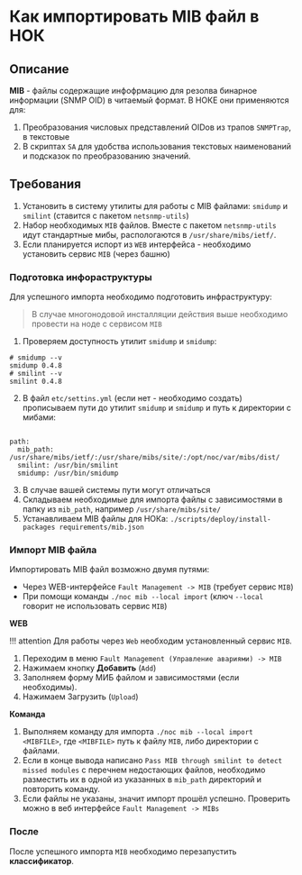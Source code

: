# Как импортировать MIB файл в НОК

## Описание

**MIB** - файлы содержащие инфофрмацию для резолва бинарное информации (SNMP OID) в читаемый формат. В НОКЕ они применяются для:
1. Преобразования числовых представлений OIDов из трапов `SNMPTrap`, в текстовые 
2. В скриптах `SA` для удобства использования текстовых наименований и подсказок по преобразованию значений.

## Требования

1. Установить в систему утилиты для работы с MIB файлами: `smidump` и `smilint` (ставится с пакетом `netsnmp-utils`)
2. Набор необходимых `MIB` файлов. Вместе с пакетом `netsnmp-utils` 
   идут стандартные мибы, распологаются в  `/usr/share/mibs/ietf/`.
3. Если планируется испорт из `WEB` интерфейса - необходимо установить сервис `MIB` (через башню)

### Подготовка инфораструктуры

Для успешного импорта необходимо подготовить инфраструктуру:

> В случае многонодовой инсталляции действия выше необходимо провести на ноде с сервисом `MIB`


1. Проверяем доступность утилит `smidump` и `smidump`:
```shell
# smidump --v
smidump 0.4.8
# smilint --v
smilint 0.4.8
```
2. В файл `etc/settins.yml` (если нет - необходимо создать) прописываем 
   пути до утилит `smidump` и `smidump` и путь к директории с мибами:
```shell=

path:
  mib_path: /usr/share/mibs/ietf/:/usr/share/mibs/site/:/opt/noc/var/mibs/dist/
  smilint: /usr/bin/smilint
  smidump: /usr/bin/smidump

```
3. В случае вашей системы пути могут отличаться
4. Складываем необходимые для импорта файлы с зависимостями в папку из `mib_path`,
   например `/usr/share/mibs/site/`
5. Устанавливаем MIB файлы для НОКа: `./scripts/deploy/install-packages requirements/mib.json`

### Импорт MIB файла

Импортировать MIB файл возможно двумя путями:
* Через WEB-интерфейсе `Fault Management -> MIB` (требует сервис `MIB`)
* При помощи команды `./noc mib --local import` (ключ `--local` говорит не использовать сервис `MIB`)

**WEB**

!!! attention
   Для работы через `Web` необходим установленный сервис `MIB`.

1. Переходим в меню `Fault Management (Управление авариями) -> MIB`
2. Нажимаем кнопку **Добавить** (`Add`)
3. Заполняем форму МИБ файлом и зависимостями (если необходимы).
4. Нажимаем Загрузить (`Upload`)

**Команда**
1. Выполняем команду для импорта `./noc mib --local import <MIBFILE>`, где `<MIBFILE>` путь к файлу `MIB`, либо директории с файлами.
2. Если в конце вывода написано `Pass MIB through smilint to detect missed modules` с перечнем недостающих файлов, необходимо разместить их в одной из указанных в `mib_path` директорий и повторить команду.
3. Если файлы не указаны, значит импорт прошёл успешно. Проверить можно в веб интерфейсе `Fault Management -> MIBs`

### После

После успешного импорта `MIB` необходимо перезапустить **классификатор**.
